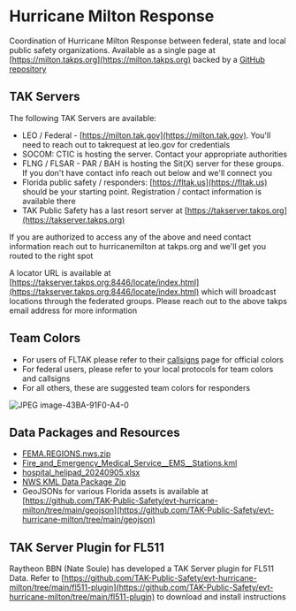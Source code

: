 # Hurricane Milton Response
Coordination of Hurricane Milton Response between federal, state and local public safety organizations. Available as a single page at [https://milton.takps.org](https://milton.takps.org) backed by a [GitHub repository](https://github.com/TAK-Public-Safety/evt-hurricane-milton)

## TAK Servers
The following TAK Servers are available:

- LEO / Federal - [https://milton.tak.gov](https://milton.tak.gov). You'll need to reach out to takrequest at leo.gov for credentials
- SOCOM: CTIC is hosting the server. Contact your appropriate authorities
- FLNG / FLSAR - PAR / BAH is hosting the Sit(X) server for these groups. If you don't have contact info reach out below and we'll connect you
- Florida public safety / responders: [https://fltak.us](https://fltak.us) should be your starting point. Registration / contact information is available there
- TAK Public Safety has a last resort server at [https://takserver.takps.org](https://takserver.takps.org)

If you are authorized to access any of the above and need contact information reach out to hurricanemilton at takps.org and we'll get you routed to the right spot

A locator URL is available at [https://takserver.takps.org:8446/locate/index.html](https://takserver.takps.org:8446/locate/index.html) which will broadcast locations through the federated groups. Please reach out to the above takps email address for more information

## Team Colors
* For users of FLTAK please refer to their [callsigns](https://fltak.cdrp.net/callsigns) page for official colors
* For federal users, please refer to your local protocols for team colors and callsigns
* For all others, these are suggested team colors for responders

![JPEG image-43BA-91F0-A4-0](https://github.com/user-attachments/assets/52907664-fa0d-415a-950b-bd1d72dac640)

## Data Packages and Resources
* [FEMA.REGIONS.nws.zip](https://github.com/TAK-Public-Safety/evt-hurricane-milton/raw/refs/heads/main/FEMA.REGIONS.nws.zip)
* [Fire_and_Emergency_Medical_Service__EMS__Stations.kml](https://github.com/TAK-Public-Safety/evt-hurricane-milton/raw/refs/heads/main/Fire_and_Emergency_Medical_Service__EMS__Stations.kml)
* [hospital_helipad_20240905.xlsx](https://github.com/TAK-Public-Safety/evt-hurricane-milton/raw/refs/heads/main/hospital_helipad_20240905.xlsx)
* [NWS KML Data Package Zip](https://github.com/user-attachments/files/17286314/NHC_MILTON_KML_LINKS.zip)
* GeoJSONs for various Florida assets is available at [https://github.com/TAK-Public-Safety/evt-hurricane-milton/tree/main/geojson](https://github.com/TAK-Public-Safety/evt-hurricane-milton/tree/main/geojson)

## TAK Server Plugin for FL511
Raytheon BBN (Nate Soule) has developed a TAK Server plugin for FL511 Data. Refer to [https://github.com/TAK-Public-Safety/evt-hurricane-milton/tree/main/fl511-plugin](https://github.com/TAK-Public-Safety/evt-hurricane-milton/tree/main/fl511-plugin) to download and install instructions
